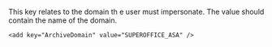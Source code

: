 <properties date="2016-05-11"
SortOrder="119"
/>

This key relates to the domain th e user must impersonate. The value should contain the name of the domain.

```
<add key="ArchiveDomain" value="SUPEROFFICE_ASA" />

 
```
